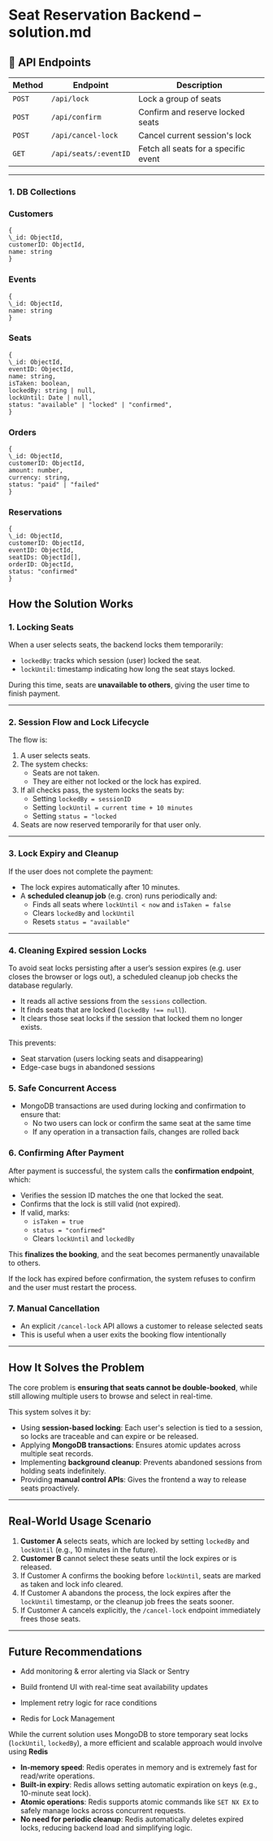 # Seat Reservation Backend – solution.md

## 📘 API Endpoints

| Method | Endpoint              | Description                          |
| ------ | --------------------- | ------------------------------------ |
| `POST` | `/api/lock`           | Lock a group of seats                |
| `POST` | `/api/confirm`        | Confirm and reserve locked seats     |
| `POST` | `/api/cancel-lock`    | Cancel current session's lock        |
| `GET`  | `/api/seats/:eventID` | Fetch all seats for a specific event |

---

### 1. DB Collections

### Customers

    {
    \_id: ObjectId,
    customerID: ObjectId,
    name: string
    }

### Events

    {
    \_id: ObjectId,
    name: string
    }

### Seats

    {
    \_id: ObjectId,
    eventID: ObjectId,
    name: string,
    isTaken: boolean,
    lockedBy: string | null,
    lockUntil: Date | null,
    status: "available" | "locked" | "confirmed",
    }

### Orders

    {
    \_id: ObjectId,
    customerID: ObjectId,
    amount: number,
    currency: string,
    status: "paid" | "failed"
    }

### Reservations

    {
    \_id: ObjectId,
    customerID: ObjectId,
    eventID: ObjectId,
    seatIDs: ObjectId[],
    orderID: ObjectId,
    status: "confirmed"
    }

## How the Solution Works

### 1. Locking Seats

When a user selects seats, the backend locks them temporarily:

- `lockedBy`: tracks which session (user) locked the seat.
- `lockUntil`: timestamp indicating how long the seat stays locked.

During this time, seats are **unavailable to others**, giving the user time to finish payment.

---

### 2. Session Flow and Lock Lifecycle

The flow is:

1. A user selects seats.
2. The system checks:
   - Seats are not taken.
   - They are either not locked or the lock has expired.
3. If all checks pass, the system locks the seats by:
   - Setting `lockedBy = sessionID`
   - Setting `lockUntil = current time + 10 minutes`
   - Setting `status = "locked`
4. Seats are now reserved temporarily for that user only.

---

### 3. Lock Expiry and Cleanup

If the user does not complete the payment:

- The lock expires automatically after 10 minutes.
- A **scheduled cleanup job** (e.g. cron) runs periodically and:
  - Finds all seats where `lockUntil < now` and `isTaken = false`
  - Clears `lockedBy` and `lockUntil`
  - Resets `status = "available"`

---

### 4. Cleaning Expired session Locks

To avoid seat locks persisting after a user’s session expires (e.g. user closes the browser or logs out), a scheduled cleanup job checks the database regularly.

- It reads all active sessions from the `sessions` collection.
- It finds seats that are locked (`lockedBy !== null`).
- It clears those seat locks if the session that locked them no longer exists.

This prevents:

- Seat starvation (users locking seats and disappearing)
- Edge-case bugs in abandoned sessions

### 5. Safe Concurrent Access

- MongoDB transactions are used during locking and confirmation to ensure that:
  - No two users can lock or confirm the same seat at the same time
  - If any operation in a transaction fails, changes are rolled back

### 6. Confirming After Payment

After payment is successful, the system calls the **confirmation endpoint**, which:

- Verifies the session ID matches the one that locked the seat.
- Confirms that the lock is still valid (not expired).
- If valid, marks:
  - `isTaken = true`
  - `status = "confirmed"`
  - Clears `lockUntil` and `lockedBy`

This **finalizes the booking**, and the seat becomes permanently unavailable to others.

If the lock has expired before confirmation, the system refuses to confirm and the user must restart the process.

### 7. Manual Cancellation

- An explicit `/cancel-lock` API allows a customer to release selected seats
- This is useful when a user exits the booking flow intentionally

---

## How It Solves the Problem

The core problem is **ensuring that seats cannot be double-booked**, while still allowing multiple users to browse and select in real-time.

This system solves it by:

- Using **session-based locking**: Each user's selection is tied to a session, so locks are traceable and can expire or be released.
- Applying **MongoDB transactions**: Ensures atomic updates across multiple seat records.
- Implementing **background cleanup**: Prevents abandoned sessions from holding seats indefinitely.
- Providing **manual control APIs**: Gives the frontend a way to release seats proactively.

---

## Real-World Usage Scenario

1. **Customer A** selects seats, which are locked by setting `lockedBy` and `lockUntil` (e.g., 10 minutes in the future).
2. **Customer B** cannot select these seats until the lock expires or is released.
3. If Customer A confirms the booking before `lockUntil`, seats are marked as taken and lock info cleared.
4. If Customer A abandons the process, the lock expires after the `lockUntil` timestamp, or the cleanup job frees the seats sooner.
5. If Customer A cancels explicitly, the `/cancel-lock` endpoint immediately frees those seats.

---

## Future Recommendations

- Add monitoring & error alerting via Slack or Sentry
- Build frontend UI with real-time seat availability updates
- Implement retry logic for race conditions

- Redis for Lock Management

While the current solution uses MongoDB to store temporary seat locks (`lockUntil`, `lockedBy`), a more efficient and scalable approach would involve using **Redis**

- **In-memory speed**: Redis operates in memory and is extremely fast for read/write operations.
- **Built-in expiry**: Redis allows setting automatic expiration on keys (e.g., 10-minute seat lock).
- **Atomic operations**: Redis supports atomic commands like `SET NX EX` to safely manage locks across concurrent requests.
- **No need for periodic cleanup**: Redis automatically deletes expired locks, reducing backend load and simplifying logic.
